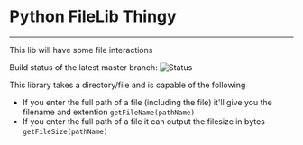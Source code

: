 # Python FileLib Thingy
<hr>

This lib will have some file interactions

Build status of the latest master branch:
![Status](https://travis-ci.org/jayyyin/python-filelib-thingy.svg?branch=master)

This library takes a directory/file and is capable of the following
* If you enter the full path of a file (including the file) it'll give you the filename and extention
  ```getFileName(pathName)```
* If you enter the full path of a file it can output the filesize in bytes
  ```getFileSize(pathName)```
